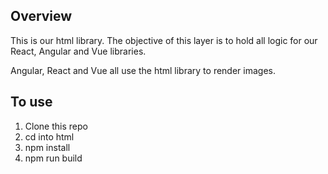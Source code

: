 ## Overview

This is our html library. The objective of this layer is to hold all logic for our
React, Angular and Vue libraries.

Angular, React and Vue all use the html library to render images.  

## To use
 
 1. Clone this repo
 2. cd into html
 3. npm install
 4. npm run build
